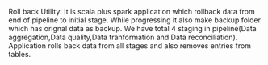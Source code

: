Roll back Utility:
It is scala plus spark application which rollback data from end of pipeline to initial stage. While progressing it also make backup folder which has orignal data as backup.
We have total 4 staging in pipeline(Data aggregation,Data quality,Data tranformation and Data reconciliation). Application rolls back data from all stages and also removes entries from tables.
